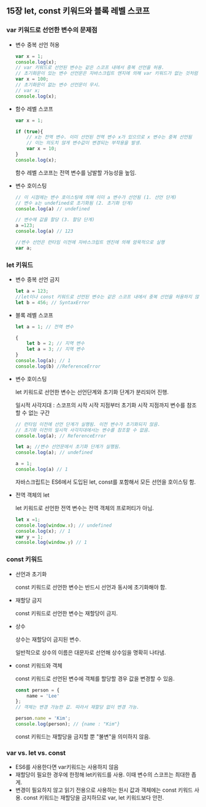 ## 15장 let, const 키워드와 블록 레벨 스코프



### var 키워드로 선언한 변수의 문제점

- 변수 중복 선언 허용

  ```js
  var x = 1;
  console.log(x);
  // var 키워드로 선언된 변수는 같은 스코프 내에서 중복 선언을 허용.
  // 초기화문이 있는 변수 선언문은 자바스크립트 엔지에 의해 var 키워드가 없는 것처럼 동작.
  var x = 100;
  // 초기화문이 없는 변수 선언문이 무시.
  // var x;
  console.log(x);
  ```

- 함수 레벨 스코프

  ```js
  var x = 1;
  
  if (true){
      // x는 전역 변수. 이미 선언된 전역 변수 x가 있으므로 x 변수는 중복 선언됨
      // 이는 의도치 않게 변수값이 변경되는 부작용을 발생.
      var x = 10;
  }
  console.log(x);
  ```

  함수 레벨 스코프는 전역 변수를 남발할 가능성을 높임.

- 변수 호이스팅

  ```js
  // 이 시점에는 변수 호이스팅에 의해 이미 a 변수가 선언됨 (1. 선언 단계)
  // 변수 a는 undefined로 초기화됨 (2. 초기화 단계)
  console.log(a) // undefined
  
  // 변수에 값을 할당 (3. 할당 단계)
  a =123;
  console.log(a) // 123
  
  //변수 선언은 런타임 이전에 자바스크립트 엔진에 의해 암묵적으로 실행
  var a;
  ```

  

### let 키워드

- 변수 중복 선언 금지

  ```js
  let a = 123;
  //let이나 const 키워드로 선언된 변수는 같은 스코프 내에서 중복 선언을 허용하지 않음
  let b = 456; // SyntaxError
  ```

- 블록 레벨 스코프

  ```js
  let a = 1; // 전역 변수
  
  {
      let b = 2; // 지역 변수
      let a = 3; // 지역 변수
  }
  console.log(a); // 1
  console.log(b) //ReferenceError
  ```

- 변수 호이스팅

  let 키워드로 선언한 변수는 선언단계와 초기화 단계가 분리되어 진행.

  일시적 사각지대 : 스코프의 시작 시작 지점부터 초기화 시작 지점까지 변수를 참조할 수 없는 구간

  ```js
  // 런타임 이전에 선언 단계가 실행됨. 이전 변수가 초기화되지 않음.
  // 초기화 이전의 일시적 사각지대에서는 변수를 참조할 수 없음.
  console.log(a); // ReferenceError
  
  let a; //변수 선언문에서 초기화 단계가 실행됨.
  console.log(a); // undefined
  
  a = 1;
  console.log(a) // 1
  ```

  자바스크립트는 ES6에서 도입된 let, const를 포함해서 모든 선언을 호이스팅 함.

- 전역 객체의 let

  let 키워드로 선언한 전역 변수는 전역 객체의 프로퍼티가 아님.

  ```js
  let x =1;
  console.log(window.x); // undefined
  console.log(x); // 1
  var y = 1;
  console.log(window.y) // 1
  ```

  

### const 키워드

- 선언과 초기화

  const 키워드로 선언한 변수는 반드시 선언과 동시에 초기화해야 함.

- 재할당 금지

  const 키워드로 선언한 변수는 재할당이 금지.

- 상수

  상수는 재할당이 금지된 변수.

  일반적으로 상수의 이름은 대문자로 선언해 상수임을 명확히 나타냄.

- const 키워드와 객체

  const 키워드로 선언된 변수에 객체를 할당할 경우 값을 변경할 수 있음.

  ```js
  const person = {
      name = 'Lee'
  };
  // 객체는 변경 가능한 값. 따라서 재할당 없이 변경 가능.
  
  person.name = 'Kim';
  console.log(person); // {name : "Kim"}
  ```

  const 키워드는 재할당을 금지할 뿐 "불변"을 의미하지 않음.



### var vs. let vs. const

- ES6를 사용한다면 var키워드는 사용하지 않음
- 재할당이 필요한 경우에 한정해 let키워드를 사용. 이때 변수의 스코프는 최대한 좁게.
- 변경이 필요하지 않고 읽기 전용으로 사용하는 원시 값과 객체에는 const 키워드 사용. const 키워드는 재할당을 금지하므로 var, let 키워드보다 안전.

